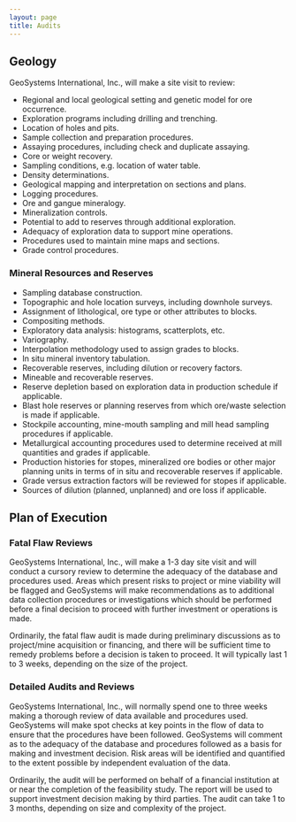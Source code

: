 ```yaml
---
layout: page
title: Audits
---
```

## Geology
 
GeoSystems International, Inc., will make a site visit to review:

<ul>
<li> Regional and local geological setting and genetic model for ore occurrence.</li> 
<li> Exploration programs including drilling and trenching.</li>
<li> Location of holes and pits.</li>
<li> Sample collection and preparation procedures.</li>
<li> Assaying procedures, including check and duplicate assaying. </li> 
<li> Core or weight recovery. </li> 
<li> Sampling conditions, e.g. location of water table. </li>
<li> Density determinations. </li>
<li> Geological mapping and interpretation on sections and plans. </li>
<li> Logging procedures. </li>
<li> Ore and gangue mineralogy. </li>
<li> Mineralization controls. </li>
<li> Potential to add to reserves through additional exploration. </li>
<li> Adequacy of exploration data to support mine operations. </li>
<li> Procedures used to maintain mine maps and sections. </li>
<li> Grade control procedures. </li>
</ul>

### Mineral Resources and Reserves
 
<ul>
<li> Sampling database construction.</li>
<li> Topographic and hole location surveys, including downhole surveys.</li>
<li> Assignment of lithological, ore type or other attributes to blocks.</li>
<li> Compositing methods.</li>
<li> Exploratory data analysis: histograms, scatterplots, etc.</li>
<li> Variography.</li>
<li> Interpolation methodology used to assign grades to blocks.</li>
<li> In situ mineral inventory tabulation.</li>
<li> Recoverable reserves, including dilution or recovery factors.</li>
<li> Mineable and recoverable reserves.</li>
<li> Reserve depletion based on exploration data in production schedule if applicable.</li>
<li> Blast hole reserves or planning reserves from which ore/waste selection is made if applicable.</li>
<li> Stockpile accounting, mine-mouth sampling and mill head sampling procedures if applicable.</li>
<li> Metallurgical accounting procedures used to determine received at mill quantities and grades if applicable.</li>
<li> Production histories for stopes, mineralized ore bodies or other major planning units in terms of in situ and recoverable reserves if applicable.</li>
<li> Grade versus extraction factors will be reviewed for stopes if applicable.</li>
<li> Sources of dilution (planned, unplanned) and ore loss if applicable.</li>
</ul> 


## Plan of Execution
 
### Fatal Flaw Reviews
 
GeoSystems International, Inc., will make a 1-3 day site visit and will conduct a cursory review to determine the adequacy of the database and procedures used.  Areas which present risks to project or mine viability will be flagged and GeoSystems will make recommendations as to additional data collection procedures or investigations which should be performed before a final decision to proceed with further investment or operations is made.
 
Ordinarily, the fatal flaw audit is made during preliminary discussions as to project/mine acquisition or financing, and there will be sufficient time to remedy problems before a decision is taken to proceed.  It will typically last 1 to 3 weeks, depending on the size of the project.
 
### Detailed Audits and Reviews
 
GeoSystems International, Inc., will normally spend one to three weeks making a thorough review of data available and procedures used.  GeoSystems will make spot checks at key points in the flow of data to ensure that the procedures have been followed.  GeoSystems will comment as to the adequacy of the database and procedures followed as a basis for making and investment decision.  Risk areas will be identified and quantified to the extent possible by independent evaluation of the data.
 
Ordinarily, the audit will be performed on behalf of a financial institution at or near the completion of the feasibility study.  The report will be used to support investment decision making by third parties. The audit can take 1 to 3 months, depending on size and complexity of the project.

